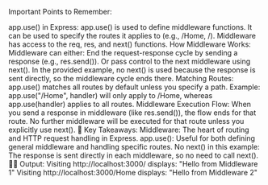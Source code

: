 Important Points to Remember:

app.use() in Express:
app.use() is used to define middleware functions.
It can be used to specify the routes it applies to (e.g., /Home, /).
Middleware has access to the req, res, and next() functions.
How Middleware Works:
Middleware can either:
End the request-response cycle by sending a response (e.g., res.send()).
Or pass control to the next middleware using next().
In the provided example, no next() is used because the response is sent directly, so the middleware cycle ends there.
Matching Routes:
app.use() matches all routes by default unless you specify a path.
Example: app.use("/Home", handler) will only apply to /Home, whereas app.use(handler) applies to all routes.
Middleware Execution Flow:
When you send a response in middleware (like res.send()), the flow ends for that route. No further middleware will be executed for that route unless you explicitly use next().
🚀 Key Takeaways:
Middleware: The heart of routing and HTTP request handling in Express.
app.use(): Useful for both defining general middleware and handling specific routes.
No next() in this example: The response is sent directly in each middleware, so no need to call next().
🧑‍💻 Output:
Visiting http://localhost:3000/ displays: "Hello from Middleware 1"
Visiting http://localhost:3000/Home displays: "Hello from Middleware 2"
